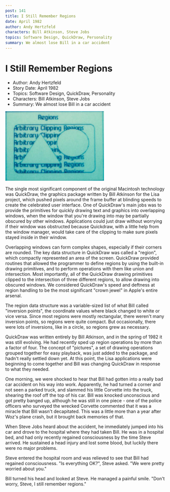```yaml
---
post: 141
title: I Still Remember Regions
date: April 1982
author: Andy Hertzfeld
characters: Bill Atkinson, Steve Jobs
topics: Software Design, QuickDraw, Personality
summary: We almost lose Bill in a car accident
---
```


# I Still Remember Regions
* Author: Andy Hertzfeld
* Story Date: April 1982
* Topics: Software Design, QuickDraw, Personality
* Characters: Bill Atkinson, Steve Jobs
* Summary: We almost lose Bill in a car accident

![Regions were the heart of QuickDraw](images/Macintosh/regions.jpg) 

    
The single most significant component of the original Macintosh technology was QuickDraw, the graphics package written by Bill Atkinson for the Lisa project, which pushed pixels around the frame buffer at blinding speeds to create the celebrated user interface.  One of QuickDraw's main jobs was to provide the primitives for quickly drawing text and graphics into overlapping windows, when the window that you're drawing into may be partially obscured by other windows.  Applications could just draw without worrying if their window was obstructed because Quickdraw, with a little help from the window manager, would take care of the clipping to make sure pixels stayed inside in their window.


Overlapping windows can form complex shapes, especially if their corners are rounded.  The key data structure in QuickDraw was called a "region", which compactly represented an area of the screen.  QuickDraw provided routines that allowed the programmer to define regions by using the built-in drawing primitives, and to perform operations with them like union and intersection.  Most importantly, all of the QuickDraw drawing primitives clipped to the intersection of three different regions, to allow drawing into obscured windows. We considered QuickDraw's speed and deftness at region handling to be the most significant "crown jewel" in Apple's entire arsenal.

The region data structure was a variable-sized list of what Bill called "inversion points", the coordinate values where black changed to white or vice versa.  Since most regions were mostly rectangular, there weren't many inversion points, so regions were quite compact.  But occasionally, there were lots of inversions, like in a circle, so regions grew as necessary.

QuickDraw was written entirely by Bill Atkinson, and in the spring of 1982 it was still evolving.  He had recently sped up region operations by more than a factor of four. The concept of "pictures", a set of drawing operations grouped together for easy playback, was just added to the package, and hadn't really settled down yet.  At this point, the Lisa applications were beginning to come together and Bill was changing QuickDraw in response to what they needed. 

One morning, we were shocked to hear that Bill had gotten into a really bad car accident on his way into work.  Apparently, he had turned a corner and not seen a parked truck, and slammed his little Corvette into the truck, shearing the roof off the top of his car.  Bill was knocked unconscious and got pretty banged up, although he was still in one piece - one of the police officers who surveyed the wrecked Corvette commented that it was a miracle that Bill wasn't decapitated.  This was a little more than a year after Woz's plane crash, but it brought back memories of that.

When Steve Jobs heard about the accident, he immediately jumped into his car and drove to the hospital where they had taken Bill.  He was in a hospital bed, and had only recently regained consciousness by the time Steve arrived.  He sustained a head injury and lost some blood, but luckily there were no major problems.

Steve entered the hospital room and was relieved to see that Bill had regained consciousness.  "Is everything OK?", Steve asked.  "We were pretty worried about you."

Bill turned his head and looked at Steve.  He managed a painful smile.  "Don't worry, Steve, I still remember regions."

